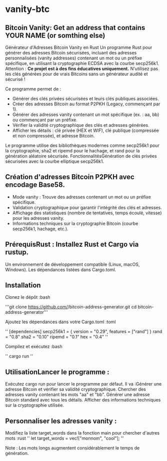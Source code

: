 # vanity-btc
## Bitcoin Vanity: Get an address that contains YOUR NAME (or somthing else)

Générateur d'Adresses Bitcoin Vanity en Rust Un programme Rust pour générer des adresses Bitcoin sécurisées, incluant des adresses personnalisées (vanity addresses) contenant un mot ou un préfixe spécifique, en utilisant la cryptographie ECDSA avec la courbe secp256k1. Attention : **Ce projet est à des fins éducatives uniquement.** N'utilisez pas les clés générées pour de vrais Bitcoins sans un générateur audité et sécurisé ! 

Ce programme permet de :
- Générer des clés privées sécurisées et leurs clés publiques associées.
- Créer des adresses Bitcoin au format P2PKH (Legacy, commençant par 1).
- Générer des adresses vanity contenant un mot spécifique (ex. : aa, bb) ou commençant par un préfixe.
- Vérifier la validité cryptographique des clés et adresses générées.
- Afficher les détails : clé privée (HEX et WIF), clé publique (compressée et non compressée), et adresse Bitcoin.

Le programme utilise des bibliothèques modernes comme secp256k1 pour la cryptographie, sha2 et ripemd pour le hachage, et rand pour la génération aléatoire sécurisée. FonctionnalitésGénération de clés privées sécurisées avec la courbe elliptique secp256k1.

## Création d'adresses Bitcoin P2PKH avec encodage Base58.
- Mode vanity : Trouve des adresses contenant un mot ou un préfixe spécifique.
- Validation cryptographique pour garantir l'intégrité des clés et adresses.
- Affichage des statistiques (nombre de tentatives, temps écoulé, vitesse) pour les adresses vanity.
- Informations techniques sur la cryptographie Bitcoin (courbe secp256k1, hachage, etc.).

## PrérequisRust : Installez Rust et Cargo via rustup.
Un environnement de développement compatible (Linux, macOS, Windows).
Les dépendances listées dans Cargo.toml.

## Installation

Clonez le dépôt :bash

'''git clone https://github.com/<votre-nom>/bitcoin-address-generator.git
cd bitcoin-address-generator'''

Ajoutez les dépendances dans votre Cargo.toml :toml

''
[dependencies]
secp256k1 = { version = "0.29", features = ["rand"] }
rand = "0.8"
sha2 = "0.10"
ripemd = "0.1"
hex = "0.4"
''

Compilez et exécutez :bash

''
cargo run
''

## UtilisationLancer le programme :
Exécutez cargo run pour lancer le programme par défaut. Il va :Générer une adresse Bitcoin et vérifier sa validité cryptographique.
Chercher des adresses vanity contenant les mots "aa" et "bb".
Générer une adresse Bitcoin standard avec tous les détails.
Afficher des informations techniques sur la cryptographie utilisée.

## Personnaliser les adresses vanity :
Modifiez la liste target_words dans la fonction main pour chercher d'autres mots :rust
''
let target_words = vec!["monnom", "cool"];
''

Note : Les mots longs augmentent considérablement le temps de génération.


